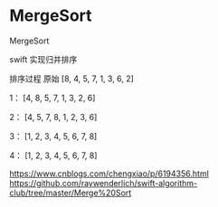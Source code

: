 # MergeSort
MergeSort

swift 实现归并排序

排序过程
原始 [8, 4, 5, 7, 1, 3, 6, 2]

1：  [4, 8, 5, 7, 1, 3, 2, 6]

2：  [4, 5, 7, 8, 1, 2, 3, 6]

3：  [1, 2, 3, 4, 5, 6, 7, 8]

4：  [1, 2, 3, 4, 5, 6, 7, 8]

https://www.cnblogs.com/chengxiao/p/6194356.html
https://github.com/raywenderlich/swift-algorithm-club/tree/master/Merge%20Sort
